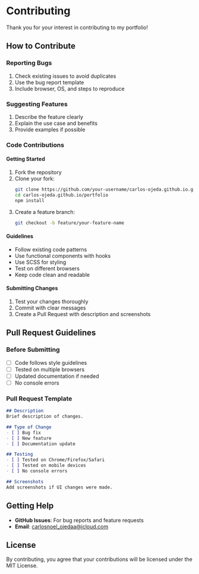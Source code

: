 # Contributing

Thank you for your interest in contributing to my portfolio!

## How to Contribute

### Reporting Bugs
1. Check existing issues to avoid duplicates
2. Use the bug report template
3. Include browser, OS, and steps to reproduce

### Suggesting Features
1. Describe the feature clearly
2. Explain the use case and benefits
3. Provide examples if possible

### Code Contributions

#### Getting Started
1. Fork the repository
2. Clone your fork:
   ```bash
   git clone https://github.com/your-username/carlos-ojeda.github.io.git
   cd carlos-ojeda.github.io/portfolio
   npm install
   ```
3. Create a feature branch:
   ```bash
   git checkout -b feature/your-feature-name
   ```

#### Guidelines
- Follow existing code patterns
- Use functional components with hooks
- Use SCSS for styling
- Test on different browsers
- Keep code clean and readable

#### Submitting Changes
1. Test your changes thoroughly
2. Commit with clear messages
3. Create a Pull Request with description and screenshots

## Pull Request Guidelines

### Before Submitting
- [ ] Code follows style guidelines
- [ ] Tested on multiple browsers
- [ ] Updated documentation if needed
- [ ] No console errors

### Pull Request Template
```markdown
## Description
Brief description of changes.

## Type of Change
- [ ] Bug fix
- [ ] New feature
- [ ] Documentation update

## Testing
- [ ] Tested on Chrome/Firefox/Safari
- [ ] Tested on mobile devices
- [ ] No console errors

## Screenshots
Add screenshots if UI changes were made.
```

## Getting Help

- **GitHub Issues**: For bug reports and feature requests
- **Email**: carlosnoel_ojedaa@icloud.com

## License

By contributing, you agree that your contributions will be licensed under the MIT License. 